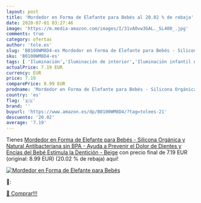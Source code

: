 ```yaml
---
layout: post
title: 'Mordedor en Forma de Elefante para Bebés al 20.02 % de rebaja'
date: 2020-07-01 03:27:46
image: 'https://m.media-amazon.com/images/I/31vAOvw3GAL._SL400_.jpg'
comments: true
category: ofertas
author: 'tole.es'
slug: 'B0100WM8D4-es Mordedor en Forma de Elefante para Bebés - Silicona...'
sku: 'B0100WM8D4-es'
tags: [ 'Iluminación','Iluminación de interior','Iluminación infantil nocturna','Lámparas e iluminación infantil','bebé','bebés', ]
actualPrice: 7.19 EUR
currency: EUR
price: 7.19
comparePrice: 8.99 EUR
prodname: 'Mordedor en Forma de Elefante para Bebés - Silicona Orgánica y Natural  Antibacteriana  sin BPA - Ayuda a Prevenir el Dolor de Dientes y Encías del Bebé  Estimula la Dentición - Beige'
country: 'es'
flag: '🇪🇸'
brand: ''
buyurl: 'https://www.amazon.es/dp/B0100WM8D4/?tag=tolees-21'
descuento: '20.02'
average: '7.19'
---
```


Tienes [Mordedor en Forma de Elefante para Bebés - Silicona Orgánica y Natural  Antibacteriana  sin BPA - Ayuda a Prevenir el Dolor de Dientes y Encías del Bebé  Estimula la Dentición - Beige](https://www.amazon.es/dp/B0100WM8D4/?tag=tolees-21) con precio final de  7.19 EUR (original: 8.99 EUR) (20.02 %  de rebaja) aqui!

[![Mordedor en Forma de Elefante para Bebés](https://m.media-amazon.com/images/I/31vAOvw3GAL._SL400_.jpg)](https://www.amazon.es/dp/B0100WM8D4/?tag=tolees-21)

🔎:


[🛒 Comprar!!!](https://www.amazon.es/dp/B0100WM8D4/?tag=tolees-21)
